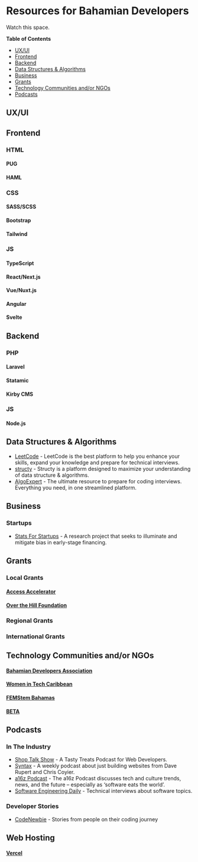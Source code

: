 # Resources for Bahamian Developers

Watch this space.

__Table of Contents__
- [UX/UI](#uxui)
- [Frontend](#frontend)
- [Backend](#backend)
- [Data Structures & Algorithms](#data-structures-&-algorithms)
- [Business](#business)
- [Grants](#grants)
- [Technology Communities and/or NGOs](#technology-communities-andor-ngos)
- [Podcasts](#podcasts)

## UX/UI

## Frontend

### HTML

<!-- Preprocessors -->
#### PUG

#### HAML

### CSS

<!-- Preprocessors -->
#### SASS/SCSS

<!-- Frameworks -->
#### Bootstrap

#### Tailwind


### JS

<!-- Preprocessors -->
#### TypeScript

<!-- Frameworks -->
#### React/Next.js

#### Vue/Nuxt.js

#### Angular

#### Svelte

## Backend

### PHP

<!-- Frameworks -->
#### Laravel

<!-- CMS -->
#### Statamic

#### Kirby CMS

### JS

<!-- Frameworks -->
#### Node.js

## Data Structures & Algorithms
* [LeetCode](https://leetcode.com/) - LeetCode is the best platform to help you enhance your skills, expand your knowledge and prepare for technical interviews.
* [structy](https://structy.net/) - Structy is a platform designed to maximize your understanding of data structure & algorithms.
* [AlgoExpert](https://www.algoexpert.io/product) - The ultimate resource to prepare for coding interviews. Everything you need, in one streamlined platform.

## Business

### Startups
* [Stats For Startups](https://statsforstartups.com/) - A research project that seeks to illuminate and mitigate bias in early-stage financing.

## Grants

### Local Grants
#### [Access Accelerator ](https://www.accessaccelerator.org/)
#### [Over the Hill Foundation](https://www.overthehillfoundation.org/fast-facts)

### Regional Grants

### International Grants

## Technology Communities and/or NGOs

#### [Bahamian Developers Association](https://www.facebook.com/bahadevsassociation)
#### [Women in Tech Caribbean](http://womenintechcaribbean.com)
#### [FEMStem Bahamas](https://www.femstembahamas.org/)
#### [BETA](http://wearebeta.co/)

## Podcasts
### In The Industry
* [Shop Talk Show](https://shoptalkshow.com) - A Tasty Treats Podcast for Web Developers.
* [Syntax](https://syntax.fm) - A weekly podcast about just building websites from Dave Rupert and Chris Coyier.
* [a16z Podcast](https://a16z.simplecast.com/) - The a16z Podcast discusses tech and culture trends, news, and the future – especially as ‘software eats the world’.
* [Software Engineering Daily](https://softwareengineeringdaily.com/) - Technical interviews about software topics.
### Developer Stories
* [CodeNewbie](https://www.codenewbie.org/podcast) - Stories from people on their coding journey

## Web Hosting
#### [Vercel](https://vercel.com/)